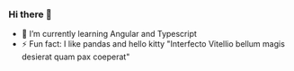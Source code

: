 ### Hi there 👋
- 🌱 I’m currently learning Angular and Typescript
- ⚡ Fun fact: I like pandas and hello kitty
"Interfecto Vitellio bellum magis desierat quam pax coeperat"⠀⠀⠀⠀⠀⠀⠀⠀

<!--
**Minegabu/Minegabu** is a ✨ _special_ ✨ repository because its `README.md` (this file) appears on your GitHub profile.

Here are some ideas to get you started:

- 🔭 I’m currently working on ...
- 🌱 I’m currently learning ...
- 👯 I’m looking to collaborate on ...
- 🤔 I’m looking for help with ...
- 💬 Ask me about ...
- 📫 How to reach me: ...
- 😄 Pronouns: ...
- ⚡ Fun fact: ...
-->

